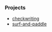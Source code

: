 ---
---

### Projects

* [checkwriting](katas/CheckWriting/check-writing.js)
* [surf-and-paddle](surf-and-paddle/)

